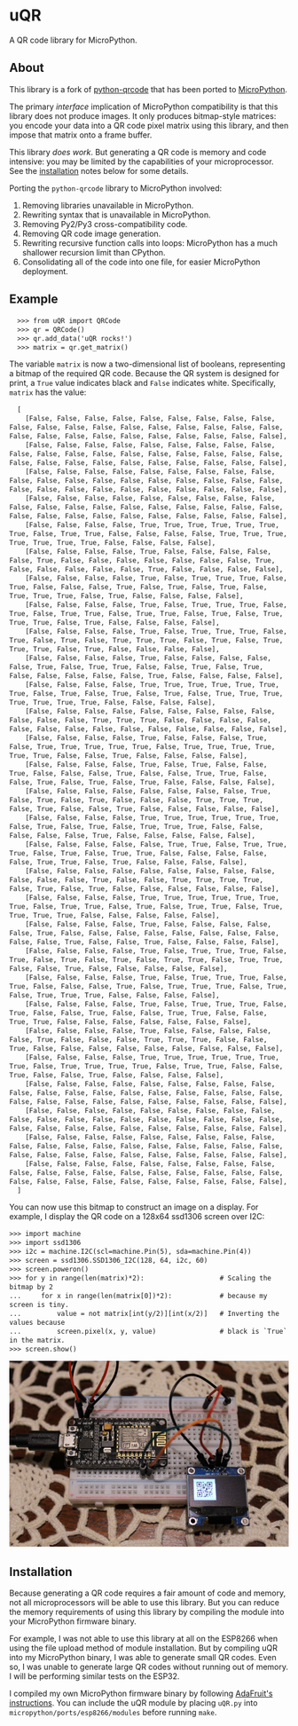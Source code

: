 # uQR

A QR code library for MicroPython.

## About

This library is a fork of [python-qrcode](https://github.com/lincolnloop/python-qrcode) that has been ported to [MicroPython](https://micropython.org/).

The primary *interface* implication of MicroPython compatibility is that this library does not produce images. It only produces bitmap-style matrices: you encode your data into a QR code pixel matrix using this library, and then impose that matrix onto a frame buffer.

This library *does work*. But generating a QR code is memory and code intensive: you may be limited by the capabilities of your microprocessor. See the [installation](#installation) notes below for some details.

Porting the `python-qrcode` library to MicroPython involved:

  1. Removing libraries unavailable in MicroPython.
  2. Rewriting syntax that is unavailable in MicroPython.
  3. Removing Py2/Py3 cross-compatibility code.
  4. Removing QR code image generation.
  5. Rewriting recursive function calls into loops: MicroPython has a much shallower recursion limit than CPython.
  6. Consolidating all of the code into one file, for easier MicroPython deployment.

## Example

```
  >>> from uQR import QRCode
  >>> qr = QRCode()
  >>> qr.add_data('uQR rocks!')
  >>> matrix = qr.get_matrix()
```

The variable `matrix` is now a two-dimensional list of booleans, representing a bitmap of the required QR code. Because the QR system is designed for print, a `True` value indicates black and `False` indicates white. Specifically, `matrix` has the value:

```
  [
    [False, False, False, False, False, False, False, False, False, False, False, False, False, False, False, False, False, False, False, False, False, False, False, False, False, False, False, False, False],
    [False, False, False, False, False, False, False, False, False, False, False, False, False, False, False, False, False, False, False, False, False, False, False, False, False, False, False, False, False],
    [False, False, False, False, False, False, False, False, False, False, False, False, False, False, False, False, False, False, False, False, False, False, False, False, False, False, False, False, False],
    [False, False, False, False, False, False, False, False, False, False, False, False, False, False, False, False, False, False, False, False, False, False, False, False, False, False, False, False, False],
    [False, False, False, False, True, True, True, True, True, True, True, False, True, True, False, False, False, False, True, True, True, True, True, True, True, False, False, False, False],
    [False, False, False, False, True, False, False, False, False, False, True, False, False, False, False, False, False, False, True, False, False, False, False, False, True, False, False, False, False],
    [False, False, False, False, True, False, True, True, True, False, True, False, False, False, True, False, True, False, True, False, True, True, True, False, True, False, False, False, False],
    [False, False, False, False, True, False, True, True, True, False, True, False, True, True, False, True, True, False, True, False, True, True, True, False, True, False, False, False, False],
    [False, False, False, False, True, False, True, True, True, False, True, False, True, False, True, True, True, False, True, False, True, True, True, False, True, False, False, False, False],
    [False, False, False, False, True, False, False, False, False, False, True, False, True, True, False, False, True, False, True, False, False, False, False, False, True, False, False, False, False],
    [False, False, False, False, True, True, True, True, True, True, True, False, True, False, True, False, True, False, True, True, True, True, True, True, True, False, False, False, False],
    [False, False, False, False, False, False, False, False, False, False, False, False, True, True, True, False, False, False, False, False, False, False, False, False, False, False, False, False, False],
    [False, False, False, False, True, False, False, False, True, False, True, True, True, True, True, False, True, True, True, True, True, True, False, False, True, False, False, False, False],
    [False, False, False, False, True, False, True, False, False, True, False, False, False, True, False, False, True, True, False, False, True, False, True, False, True, False, False, False, False],
    [False, False, False, False, False, False, False, False, True, False, True, False, True, False, False, False, True, True, True, False, True, False, False, True, False, False, False, False, False],
    [False, False, False, False, True, True, True, True, True, True, False, True, False, True, False, True, True, True, False, False, False, False, False, True, False, False, False, False, False],
    [False, False, False, False, False, True, True, False, True, True, True, False, True, False, True, True, False, False, False, False, False, True, True, False, True, False, False, False, False],
    [False, False, False, False, False, False, False, False, False, False, False, False, True, False, False, True, True, True, True, False, True, False, True, False, False, False, False, False, False],
    [False, False, False, False, True, True, True, True, True, True, True, False, True, True, False, True, False, True, True, False, True, True, True, True, False, False, False, False, False],
    [False, False, False, False, True, False, False, False, False, False, True, False, False, False, False, False, False, False, False, False, False, True, False, False, True, False, False, False, False],
    [False, False, False, False, True, False, True, True, True, False, True, False, True, False, True, False, True, True, False, True, True, False, False, True, False, False, False, False, False],
    [False, False, False, False, True, False, True, True, True, False, True, False, False, False, True, False, True, True, True, False, True, False, True, True, True, False, False, False, False],
    [False, False, False, False, True, False, True, True, True, False, True, False, False, True, False, False, True, True, False, False, True, True, False, False, False, False, False, False, False],
    [False, False, False, False, True, False, False, False, False, False, True, False, False, False, True, True, True, False, False, True, False, False, False, False, False, False, False, False, False],
    [False, False, False, False, True, True, True, True, True, True, True, False, True, True, True, True, False, True, True, False, False, True, False, False, True, False, False, False, False],
    [False, False, False, False, False, False, False, False, False, False, False, False, False, False, False, False, False, False, False, False, False, False, False, False, False, False, False, False, False],
    [False, False, False, False, False, False, False, False, False, False, False, False, False, False, False, False, False, False, False, False, False, False, False, False, False, False, False, False, False],
    [False, False, False, False, False, False, False, False, False, False, False, False, False, False, False, False, False, False, False, False, False, False, False, False, False, False, False, False, False],
    [False, False, False, False, False, False, False, False, False, False, False, False, False, False, False, False, False, False, False, False, False, False, False, False, False, False, False, False, False],
  ]
```

You can now use this bitmap to construct an image on a display. For example, I display the QR code on a 128x64  ssd1306 screen over I2C:


```
>>> import machine
>>> import ssd1306
>>> i2c = machine.I2C(scl=machine.Pin(5), sda=machine.Pin(4))
>>> screen = ssd1306.SSD1306_I2C(128, 64, i2c, 60)
>>> screen.poweron()
>>> for y in range(len(matrix)*2):                   # Scaling the bitmap by 2
...     for x in range(len(matrix[0])*2):            # because my screen is tiny.
...         value = not matrix[int(y/2)][int(x/2)]   # Inverting the values because
...         screen.pixel(x, y, value)                # black is `True` in the matrix.
>>> screen.show()                                    
```

![An LED screen displaying a QR code](docs/uQRRocks.png)

## Installation

Because generating a QR code requires a fair amount of code and memory, not all microprocessors will be able to use this library. But you can reduce the memory requirements of using this library by compiling the module into your MicroPython firmware binary.

For example, I was not able to use this library at all on the ESP8266 when using the file upload method of module installation. But by compiling uQR into my MicroPython binary, I was able to generate small QR codes. Even so, I was unable to generate large QR codes without running out of memory. I will be performing similar tests on the ESP32.

I compiled my own MicroPython firmware binary by following [AdaFruit's instructions](https://learn.adafruit.com/building-and-running-micropython-on-the-esp8266/build-firmware). You can include the uQR module by placing `uQR.py` into `micropython/ports/esp8266/modules` before running `make`.



